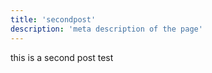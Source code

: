 ```yaml
---
title: 'secondpost'
description: 'meta description of the page'
---
```



this is a second post test